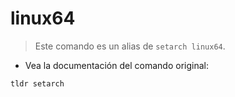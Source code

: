 # linux64

> Este comando es un alias de `setarch linux64`.

- Vea la documentación del comando original:

`tldr setarch`
